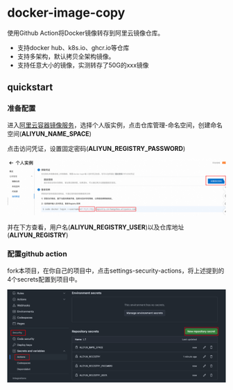 # docker-image-copy
使用Github Action将Docker镜像转存到阿里云镜像仓库。

* 支持docker hub、k8s.io、ghcr.io等仓库
* 支持多架构，默认拷贝全架构镜像。
* 支持任意大小的镜像，实测转存了50G的xxx镜像



## quickstart

### 准备配置

进入[阿里云容器镜像服务](https://cr.console.aliyun.com/)，选择个人版实例，点击仓库管理-命名空间，创建命名空间(**ALIYUN_NAME_SPACE**)

点击访问凭证，设置固定密码(**ALIYUN_REGISTRY_PASSWORD**)

![image-20241020151055734](assets/image-20241020151055734.png)

并在下方查看，用户名(**ALIYUN_REGISTRY_USER**)以及仓库地址(**ALIYUN_REGISTRY**)

### 配置github action

fork本项目，在你自己的项目中，点击settings-security-actions，将上述提到的4个secrets配置到项目中。

![image-20241020151642964](assets/image-20241020151642964.png)
